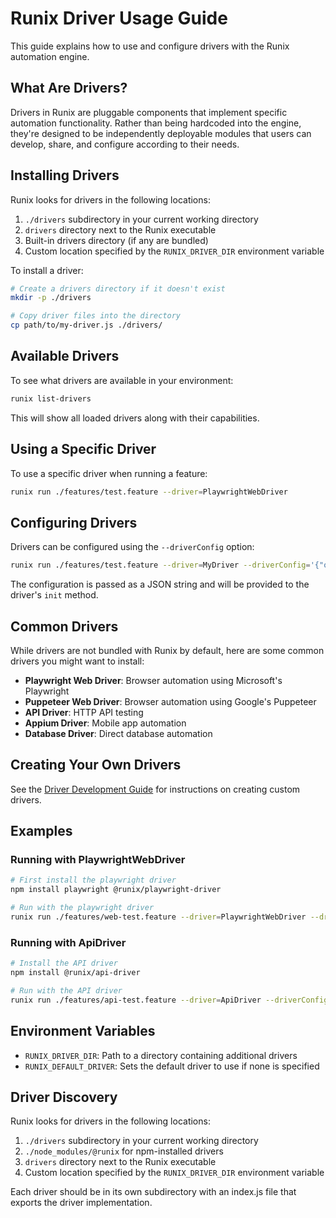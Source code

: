 # Runix Driver Usage Guide

This guide explains how to use and configure drivers with the Runix automation engine.

## What Are Drivers?

Drivers in Runix are pluggable components that implement specific automation functionality. 
Rather than being hardcoded into the engine, they're designed to be independently deployable 
modules that users can develop, share, and configure according to their needs.

## Installing Drivers

Runix looks for drivers in the following locations:

1. `./drivers` subdirectory in your current working directory
2. `drivers` directory next to the Runix executable
3. Built-in drivers directory (if any are bundled)
4. Custom location specified by the `RUNIX_DRIVER_DIR` environment variable

To install a driver:

```bash
# Create a drivers directory if it doesn't exist
mkdir -p ./drivers

# Copy driver files into the directory
cp path/to/my-driver.js ./drivers/
```

## Available Drivers

To see what drivers are available in your environment:

```bash
runix list-drivers
```

This will show all loaded drivers along with their capabilities.

## Using a Specific Driver

To use a specific driver when running a feature:

```bash
runix run ./features/test.feature --driver=PlaywrightWebDriver
```

## Configuring Drivers

Drivers can be configured using the `--driverConfig` option:

```bash
runix run ./features/test.feature --driver=MyDriver --driverConfig='{"option1":"value1","option2":42}'
```

The configuration is passed as a JSON string and will be provided to the driver's `init` method.

## Common Drivers

While drivers are not bundled with Runix by default, here are some common drivers you might want to install:

- **Playwright Web Driver**: Browser automation using Microsoft's Playwright
- **Puppeteer Web Driver**: Browser automation using Google's Puppeteer
- **API Driver**: HTTP API testing
- **Appium Driver**: Mobile app automation
- **Database Driver**: Direct database automation

## Creating Your Own Drivers

See the [Driver Development Guide](./DRIVER_DEVELOPMENT.md) for instructions on creating custom drivers.

## Examples

### Running with PlaywrightWebDriver

```bash
# First install the playwright driver
npm install playwright @runix/playwright-driver

# Run with the playwright driver
runix run ./features/web-test.feature --driver=PlaywrightWebDriver --driverConfig='{"browserType":"firefox","headless":false}'
```

### Running with ApiDriver

```bash
# Install the API driver
npm install @runix/api-driver

# Run with the API driver
runix run ./features/api-test.feature --driver=ApiDriver --driverConfig='{"baseUrl":"https://api.example.com"}'
```

## Environment Variables

- `RUNIX_DRIVER_DIR`: Path to a directory containing additional drivers
- `RUNIX_DEFAULT_DRIVER`: Sets the default driver to use if none is specified

## Driver Discovery

Runix looks for drivers in the following locations:

1. `./drivers` subdirectory in your current working directory
2. `./node_modules/@runix` for npm-installed drivers
3. `drivers` directory next to the Runix executable
4. Custom location specified by the `RUNIX_DRIVER_DIR` environment variable

Each driver should be in its own subdirectory with an index.js file that exports the driver implementation.
